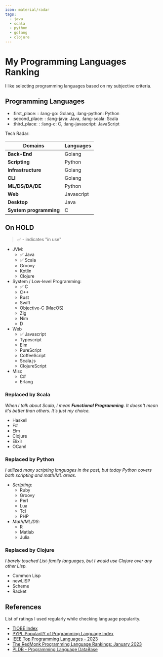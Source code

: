 ```yaml
---
icon: material/radar
tags:
  - java
  - scala
  - python
  - golang
  - clojure
---
```


# My Programming Languages Ranking

I like selecting programming languages based on my subjective criteria.

## Programming Languages

- :first_place: : :lang-go: Golang, :lang-python: Python
- :second_place: : :lang-java: Java, :lang-scala: Scala
- :third_place: : :lang-c: C, :lang-javascript: JavaScript

Tech Radar:

| **Domains**            | **Languages** |
|------------------------|---------------|
| **Back-End**           | Golang |
| **Scripting**          | Python |
| **Infrastructure**     | Golang |
| **CLI**                | Golang |
| **ML/DS/DA/DE**        | Python |
| **Web**                | Javascript |
| **Desktop**            | Java |
| **System programming** | C |

## On HOLD

> ✅ - indicates "in use"

- JVM:
  - ✅ Java
  - ✅ Scala
  - Groovy
  - Kotlin
  - Clojure
- System / Low-level Programming:
  - ✅ C
  - C++
  - Rust
  - Swift
  - Objective-C (MacOS)
  - Zig
  - Nim
  - D
- Web
  - ✅ Javascript
  - Typescript
  - Elm
  - PureScript
  - CoffeeScript
  - Scala.js
  - ClojureScript
- Misc
  - C#
  - Erlang

### Replaced by **Scala**

*When I talk about Scala, I mean **Functional Programming**. It doesn't mean it's better than others. It's just my choice.*

- Haskell
- F#
- Elm
- Clojure
- Elixir
- OCaml

### Replaced by **Python**

*I utilized many scripting languages in the past, but today Python covers both scripting and math/ML areas.*

- *Scripting*:
  - Ruby
  - Groovy
  - Perl
  - Lua
  - Tcl
  - PHP
- *Math/ML/DS*:
  - R
  - Matlab
  - Julia

### Replaced by **Clojure**

*I barely touched List-family languages, but I would use Clojure over any other Lisp.*

- Common Lisp
- newLISP
- Scheme
- Racket

## References

List of ratings I used regularly while checking language popularity.

- [TIOBE Index](https://www.tiobe.com/tiobe-index/)
- [PYPL PopularitY of Programming Language Index](https://pypl.github.io/PYPL.html)
- [IEEE Top Programming Languages - 2023](https://spectrum.ieee.org/the-top-programming-languages-2023)
- [The RedMonk Programming Language Rankings: January 2023](https://redmonk.com/sogrady/2023/05/16/language-rankings-1-23/)
- [PLDB - Programming Language DataBase](https://pldb.pub/lists/top1000.html)
